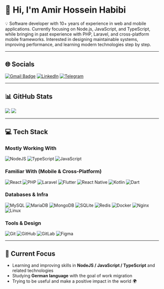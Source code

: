 # 👋 Hi, I'm Amir Hossein Habibi  

💡 Software developer with 10+ years of experience in web and mobile applications.
Currently focusing on Node.js, JavaScript, and TypeScript, while bringing in past experience with PHP, Laravel, and cross-platform mobile frameworks.
Interested in designing maintainable systems, improving performance, and learning modern technologies step by step.

---

## 🌐 Socials  
[![Gmail Badge](https://img.shields.io/badge/-habibi.dev@gmail.com-c14438?style=flat&logo=Gmail&logoColor=white&link=mailto:habibi.dev@gmail.com)](mailto:habibi.dev@gmail.com) [![LinkedIn](https://img.shields.io/badge/LinkedIn-%230077B5.svg?logo=linkedin&logoColor=white)](https://www.linkedin.com/in/habibi-dev/) [![Telegram](https://img.shields.io/badge/Telegram-%2326A5E4.svg?logo=telegram&logoColor=white)](https://t.me/habibi_dev) 


---

## 📊 GitHub Stats  
![](https://streak-stats.demolab.com?user=habibi-dev&theme=dracula&hide_border=false&show_icons=true)  ![](https://github-readme-stats.vercel.app/api/top-langs/?username=habibi-dev&theme=dracula&hide_border=false&layout=compact&show_icons=true)  

---

## 💻 Tech Stack  

### Mostly Working With  
![NodeJS](https://img.shields.io/badge/Node.js-%23339933.svg?style=for-the-badge&logo=node.js&logoColor=white) ![TypeScript](https://img.shields.io/badge/TypeScript-%233178C6.svg?style=for-the-badge&logo=typescript&logoColor=white) ![JavaScript](https://img.shields.io/badge/JavaScript-%23F7DF1E.svg?style=for-the-badge&logo=javascript&logoColor=black) 

### Familiar With (Mobile & Cross-Platform)  
![React](https://img.shields.io/badge/React-%2361DAFB.svg?style=for-the-badge&logo=react&logoColor=black) ![PHP](https://img.shields.io/badge/PHP-%23777BB4.svg?style=for-the-badge&logo=php&logoColor=white) ![Laravel](https://img.shields.io/badge/Laravel-%23FF2D20.svg?style=for-the-badge&logo=laravel&logoColor=white) ![Flutter](https://img.shields.io/badge/Flutter-%2302569B.svg?style=for-the-badge&logo=flutter&logoColor=white) ![React Native](https://img.shields.io/badge/React%20Native-%2361DAFB.svg?style=for-the-badge&logo=react&logoColor=black) ![Kotlin](https://img.shields.io/badge/Kotlin-%237F52FF.svg?style=for-the-badge&logo=kotlin&logoColor=white) ![Dart](https://img.shields.io/badge/Dart-%230175C2.svg?style=for-the-badge&logo=dart&logoColor=white)  

### Databases & Infra  
![MySQL](https://img.shields.io/badge/MySQL-%234479A1.svg?style=for-the-badge&logo=mysql&logoColor=white) ![MariaDB](https://img.shields.io/badge/MariaDB-%23003545.svg?style=for-the-badge&logo=mariadb&logoColor=white) ![MongoDB](https://img.shields.io/badge/MongoDB-%2347A248.svg?style=for-the-badge&logo=mongodb&logoColor=white) ![SQLite](https://img.shields.io/badge/SQLite-%2307405e.svg?style=for-the-badge&logo=sqlite&logoColor=white) ![Redis](https://img.shields.io/badge/Redis-%23DD0031.svg?style=for-the-badge&logo=redis&logoColor=white) ![Docker](https://img.shields.io/badge/Docker-%232496ED.svg?style=for-the-badge&logo=docker&logoColor=white) ![Nginx](https://img.shields.io/badge/Nginx-%23009639.svg?style=for-the-badge&logo=nginx&logoColor=white) ![Linux](https://img.shields.io/badge/Linux-%23FCC624.svg?style=for-the-badge&logo=linux&logoColor=black)  

### Tools & Design  
![Git](https://img.shields.io/badge/Git-%23F05033.svg?style=for-the-badge&logo=git&logoColor=white) ![GitHub](https://img.shields.io/badge/GitHub-%23121011.svg?style=for-the-badge&logo=github&logoColor=white) ![GitLab](https://img.shields.io/badge/GitLab-%23181717.svg?style=for-the-badge&logo=gitlab&logoColor=white) ![Figma](https://img.shields.io/badge/Figma-%23F24E1E.svg?style=for-the-badge&logo=figma&logoColor=white)  

---

## 🎯 Current Focus  
- Learning and improving skills in **NodeJS / JavaScript / TypeScript** and related technologies  
- Studying **German language** with the goal of work migration  
- Trying to be useful and make a positive impact in the world 🌍  

